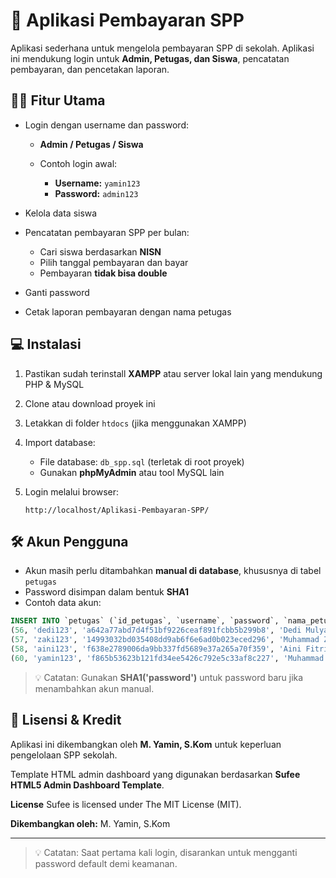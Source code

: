# 🏫 Aplikasi Pembayaran SPP

Aplikasi sederhana untuk mengelola pembayaran SPP di sekolah. Aplikasi ini mendukung login untuk **Admin, Petugas, dan Siswa**, pencatatan pembayaran, dan pencetakan laporan.

## 🧑‍💼 Fitur Utama

* Login dengan username dan password:

  * **Admin / Petugas / Siswa**
  * Contoh login awal:

    * **Username:** `yamin123`
    * **Password:** `admin123`
* Kelola data siswa
* Pencatatan pembayaran SPP per bulan:

  * Cari siswa berdasarkan **NISN**
  * Pilih tanggal pembayaran dan bayar
  * Pembayaran **tidak bisa double**
* Ganti password
* Cetak laporan pembayaran dengan nama petugas

## 💻 Instalasi

1. Pastikan sudah terinstall **XAMPP** atau server lokal lain yang mendukung PHP & MySQL
2. Clone atau download proyek ini
3. Letakkan di folder `htdocs` (jika menggunakan XAMPP)
4. Import database:

   * File database: `db_spp.sql` (terletak di root proyek)
   * Gunakan **phpMyAdmin** atau tool MySQL lain
5. Login melalui browser:

   ```
   http://localhost/Aplikasi-Pembayaran-SPP/
   ```

## 🛠️ Akun Pengguna

* Akun masih perlu ditambahkan **manual di database**, khususnya di tabel `petugas`
* Password disimpan dalam bentuk **SHA1**
* Contoh data akun:

```sql
INSERT INTO `petugas` (`id_petugas`, `username`, `password`, `nama_petugas`, `level`, `photo`) VALUES
(56, 'dedi123', 'a642a77abd7d4f51bf9226ceaf891fcbb5b299b8', 'Dedi Mulyadi', 'admin', 'default.png'),
(57, 'zaki123', '14993032bd035408dd9ab6f6e6ad0b023eced296', 'Muhammad Zaki', 'siswa', 'default.png'),
(58, 'aini123', 'f638e2789006da9bb337fd5689e37a265a70f359', 'Aini Fitriana', 'petugas', 'default.png'),
(60, 'yamin123', 'f865b53623b121fd34ee5426c792e5c33af8c227', 'Muhammad Yamin', 'admin', 'default.png');
```

> 💡 Catatan: Gunakan **SHA1('password')** untuk password baru jika menambahkan akun manual.

## 📝 Lisensi & Kredit

Aplikasi ini dikembangkan oleh **M. Yamin, S.Kom** untuk keperluan pengelolaan SPP sekolah.

Template HTML admin dashboard yang digunakan berdasarkan **Sufee HTML5 Admin Dashboard Template**.

**License**
Sufee is licensed under The MIT License (MIT).

**Dikembangkan oleh:** M. Yamin, S.Kom

---

> 💡 Catatan: Saat pertama kali login, disarankan untuk mengganti password default demi keamanan.
